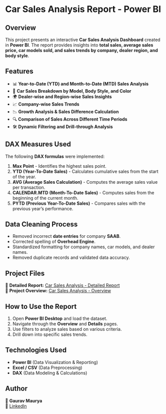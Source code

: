 # Car Sales Analysis Report - Power BI

## Overview
This project presents an interactive **Car Sales Analysis Dashboard** created in **Power BI**. The report provides insights into **total sales, average sales price, car models sold, and sales trends by company, dealer region, and body style**.

## Features
- 📊 **Year-to-Date (YTD) and Month-to-Date (MTD) Sales Analysis**
- 🚗 **Car Sales Breakdown by Model, Body Style, and Color**
- 🌍 **Dealer-wise and Region-wise Sales Insights**
- 📈 **Company-wise Sales Trends**
- 📉 **Growth Analysis & Sales Difference Calculation**
- 🔍 **Comparison of Sales Across Different Time Periods**
- 🛠️ **Dynamic Filtering and Drill-through Analysis**

## DAX Measures Used
The following **DAX formulas** were implemented:
1. **Max Point** - Identifies the highest sales point.
2. **YTD (Year-To-Date Sales)** - Calculates cumulative sales from the start of the year.
3. **AVG (Average Sales Calculation)** - Computes the average sales value per transaction.
4. **CALENDAR.MTD (Month-To-Date Sales)** - Computes sales from the beginning of the current month.
5. **PYTD (Previous Year-To-Date Sales)** - Compares sales with the previous year’s performance.

## Data Cleaning Process
- Removed incorrect **date entries** for company **SAAB**.
- Corrected spelling of **Overhead Engine**.
- Standardized formatting for company names, car models, and dealer names.
- Removed duplicate records and validated data accuracy.

## Project Files
📂 **Detailed Report:** [Car Sales Analysis - Detailed Report](./reports/Car%20SalesAnalysis%20Details.pdf)  
📂 **Project Overview:** [Car Sales Analysis - Overview](./reports/Car%20SalesAnalysis%20overview.pdf)  

## How to Use the Report
1. Open **Power BI Desktop** and load the dataset.
2. Navigate through the **Overview** and **Details** pages.
3. Use filters to analyze sales based on various criteria.
4. Drill down into specific sales trends.

## Technologies Used
- **Power BI** (Data Visualization & Reporting)
- **Excel / CSV** (Data Preprocessing)
- **DAX** (Data Modeling & Calculations)

## Author
👤 **Gaurav Maurya**  
🔗 [LinkedIn](https://www.linkedin.com/)
